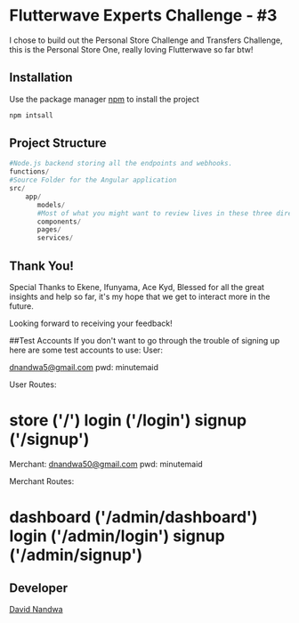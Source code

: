 # Flutterwave Experts Challenge - #3

I chose to build out the Personal Store Challenge and Transfers Challenge, this is the Personal Store One, really loving Flutterwave so far btw! 

## Installation

Use the package manager [npm](https://www.npmjs.com/) to install the project

```bash
npm intsall
```

## Project Structure

```python
#Node.js backend storing all the endpoints and webhooks.
functions/
#Source Folder for the Angular application
src/
    app/
       models/
       #Most of what you might want to review lives in these three directories
       components/
       pages/
       services/
```

## Thank You!
Special Thanks to Ekene, Ifunyama, Ace Kyd, Blessed for all the great insights and help so far, it's my hope that we get to interact more in the future.

Looking forward to receiving your feedback!

##Test Accounts
If you don't want to go through the trouble of signing up here are some test accounts to use:
User:

dnandwa5@gmail.com
pwd: minutemaid

User Routes: 

store ('/')
login ('/login')
signup ('/signup')
========================
Merchant:
dnandwa50@gmail.com
pwd: minutemaid

Merchant Routes: 

dashboard ('/admin/dashboard')
login ('/admin/login')
signup ('/admin/signup')
========================

## Developer
[David Nandwa](https://davidnandwa.com)

